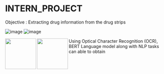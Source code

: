 # INTERN_PROJECT
Objective : Extracting drug information from the drug strips


![image](https://github.com/mugesh201/INTERN_PROJECT/assets/140939505/9be838a3-bb6f-4b7a-abd9-2dba1a2b90d6)
![image](https://github.com/mugesh201/INTERN_PROJECT/assets/140939505/5b6593e6-073f-4fc1-88cd-2e7be699802e)


<img align="left" width="100" height="100" src="https://github.com/mugesh201/INTERN_PROJECT/assets/140939505/9be838a3-bb6f-4b7a-abd9-2dba1a2b90d6">

<img align="left" width="100" height="100" src="https://github.com/mugesh201/INTERN_PROJECT/assets/140939505/5b6593e6-073f-4fc1-88cd-2e7be699802e">











Using Optical Character Recognition (OCR),  BERT Language model along with NLP tasks can able to obtain 
